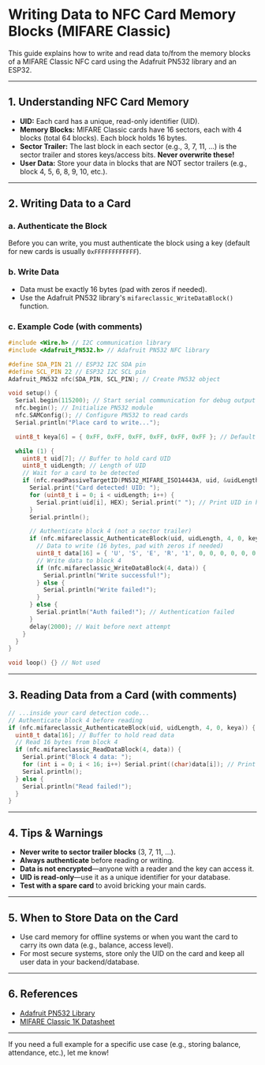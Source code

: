 # Writing Data to NFC Card Memory Blocks (MIFARE Classic)

This guide explains how to write and read data to/from the memory blocks of a MIFARE Classic NFC card using the Adafruit PN532 library and an ESP32.

---

## 1. Understanding NFC Card Memory
- **UID:** Each card has a unique, read-only identifier (UID).
- **Memory Blocks:** MIFARE Classic cards have 16 sectors, each with 4 blocks (total 64 blocks). Each block holds 16 bytes.
- **Sector Trailer:** The last block in each sector (e.g., 3, 7, 11, ...) is the sector trailer and stores keys/access bits. **Never overwrite these!**
- **User Data:** Store your data in blocks that are NOT sector trailers (e.g., block 4, 5, 6, 8, 9, 10, etc.).

---

## 2. Writing Data to a Card

### a. Authenticate the Block
Before you can write, you must authenticate the block using a key (default for new cards is usually `0xFFFFFFFFFFFF`).

### b. Write Data
- Data must be exactly 16 bytes (pad with zeros if needed).
- Use the Adafruit PN532 library's `mifareclassic_WriteDataBlock()` function.

### c. Example Code (with comments)
```cpp
#include <Wire.h> // I2C communication library
#include <Adafruit_PN532.h> // Adafruit PN532 NFC library

#define SDA_PIN 21 // ESP32 I2C SDA pin
#define SCL_PIN 22 // ESP32 I2C SCL pin
Adafruit_PN532 nfc(SDA_PIN, SCL_PIN); // Create PN532 object

void setup() {
  Serial.begin(115200); // Start serial communication for debug output
  nfc.begin(); // Initialize PN532 module
  nfc.SAMConfig(); // Configure PN532 to read cards
  Serial.println("Place card to write...");

  uint8_t keya[6] = { 0xFF, 0xFF, 0xFF, 0xFF, 0xFF, 0xFF }; // Default key for new cards

  while (1) {
    uint8_t uid[7]; // Buffer to hold card UID
    uint8_t uidLength; // Length of UID
    // Wait for a card to be detected
    if (nfc.readPassiveTargetID(PN532_MIFARE_ISO14443A, uid, &uidLength)) {
      Serial.print("Card detected! UID: ");
      for (uint8_t i = 0; i < uidLength; i++) {
        Serial.print(uid[i], HEX); Serial.print(" "); // Print UID in hex
      }
      Serial.println();

      // Authenticate block 4 (not a sector trailer)
      if (nfc.mifareclassic_AuthenticateBlock(uid, uidLength, 4, 0, keya)) {
        // Data to write (16 bytes, pad with zeros if needed)
        uint8_t data[16] = { 'U', 'S', 'E', 'R', '1', 0, 0, 0, 0, 0, 0, 0, 0, 0, 0, 0 };
        // Write data to block 4
        if (nfc.mifareclassic_WriteDataBlock(4, data)) {
          Serial.println("Write successful!");
        } else {
          Serial.println("Write failed!");
        }
      } else {
        Serial.println("Auth failed!"); // Authentication failed
      }
      delay(2000); // Wait before next attempt
    }
  }
}

void loop() {} // Not used
```

---

## 3. Reading Data from a Card (with comments)

```cpp
// ...inside your card detection code...
// Authenticate block 4 before reading
if (nfc.mifareclassic_AuthenticateBlock(uid, uidLength, 4, 0, keya)) {
  uint8_t data[16]; // Buffer to hold read data
  // Read 16 bytes from block 4
  if (nfc.mifareclassic_ReadDataBlock(4, data)) {
    Serial.print("Block 4 data: ");
    for (int i = 0; i < 16; i++) Serial.print((char)data[i]); // Print as characters
    Serial.println();
  } else {
    Serial.println("Read failed!");
  }
}
```

---

## 4. Tips & Warnings
- **Never write to sector trailer blocks** (3, 7, 11, ...).
- **Always authenticate** before reading or writing.
- **Data is not encrypted**—anyone with a reader and the key can access it.
- **UID is read-only**—use it as a unique identifier for your database.
- **Test with a spare card** to avoid bricking your main cards.

---

## 5. When to Store Data on the Card
- Use card memory for offline systems or when you want the card to carry its own data (e.g., balance, access level).
- For most secure systems, store only the UID on the card and keep all user data in your backend/database.

---

## 6. References
- [Adafruit PN532 Library](https://github.com/adafruit/Adafruit-PN532)
- [MIFARE Classic 1K Datasheet](https://www.nxp.com/docs/en/data-sheet/MF1S503x.pdf)

---

If you need a full example for a specific use case (e.g., storing balance, attendance, etc.), let me know!
